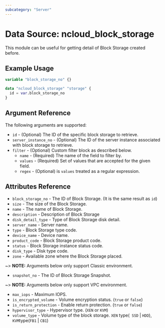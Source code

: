 ```yaml
---
subcategory: "Server"
---
```



# Data Source: ncloud_block_storage

This module can be useful for getting detail of Block Storage created before.

## Example Usage

```terraform
variable "block_storage_no" {}

data "ncloud_block_storage" "storage" {
  id = var.block_storage_no
}
```

## Argument Reference

The following arguments are supported:

* `id` - (Optional) The ID of the specific block storage to retrieve.
* `server_instance_no` - (Optional) The ID of the server instance associated with block storage to retrieve.
* `filter` - (Optional) Custom filter block as described below.
  * `name` - (Required) The name of the field to filter by.
  * `values` - (Required) Set of values that are accepted for the given field.
  * `regex` - (Optional) is `values` treated as a regular expression.
  
## Attributes Reference

* `block_storage_no` - The ID of Block Storage. (It is the same result as `id`)
* `size` - The size of the Block Storage.
* `name` - The name of Block Storage.
* `description` - Description of Block Storage
* `disk_detail_type` - Type of Block Storage disk detail. 
* `server_name` - Server name.
* `type` - Block Storage type code.
* `device_name` - Device name.
* `product_code` - Block Storage product code.
* `status` - Block Storage instance status code.
* `disk_type` - Disk type code.
* `zone` - Available zone where the Block Storage placed.

~> **NOTE:** Arguments below only support Classic environment.

* `snapshot_no` - The ID of Block Storage Snapshot.

~> **NOTE:** Arguments below only support VPC environment.

* `max_iops` - Maximum IOPS.
* `is_encrypted_volume` - Volume encryption status. (`true` or `false`)
* `is_return_protection` - Enable return protection. (`true` or `false`)
* `hypervisor_type` - Hypervisor type. (`XEN` or `KVM`)
* `volume_type` - Volume type of the block storage. `XEN` type(` SSD` | `HDD`), `KVM`type(`FB1` | `CB1`)
